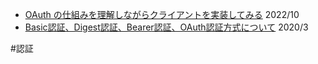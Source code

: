 
- [OAuth の仕組みを理解しながらクライアントを実装してみる](https://future-architect.github.io/articles/20221012a/)  2022/10
- [Basic認証、Digest認証、Bearer認証、OAuth認証方式について](https://architecting.hateblo.jp/entry/2020/03/27/130535)  2020/3

#認証